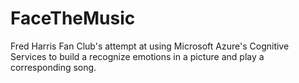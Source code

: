 # FaceTheMusic
Fred Harris Fan Club's attempt at using Microsoft Azure's Cognitive Services to build a recognize emotions in a picture and play a corresponding song.

